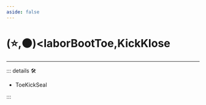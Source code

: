 ```yaml
---
aside: false
---
```

# (⭐,🟠)<laborBootToe</labor>,<motor>KickKlose</motor>

---

<!-- =================================================== -->
<!-- =================================================== -->
<!-- =================================================== -->
<!-- =================================================== -->
<!-- =================================================== -->
::: details 🛠

- ToeKickSeal

:::
